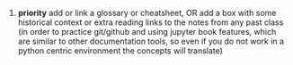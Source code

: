 1. **priority** add or link a glossary or cheatsheet, OR add a box with some historical context or extra reading links to the notes from any past class (in order to practice git/github and using jupyter book features, which are similar to other documentation tools, so even if you do not work in a python centric environment the concepts will translate)
